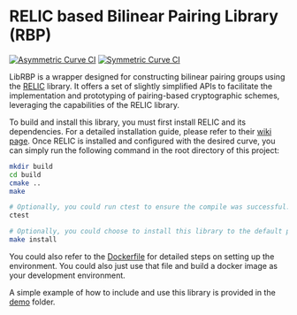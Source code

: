 # RELIC based Bilinear Pairing Library (RBP)
[![Asymmetric Curve CI](https://github.com/Weiqi97/RBP/actions/workflows/asym_ci.yml/badge.svg)](https://github.com/Weiqi97/RBP/actions/workflows/asym_ci.yml) [![Symmetric Curve CI](https://github.com/Weiqi97/RBP/actions/workflows/sym_ci.yml/badge.svg)](https://github.com/Weiqi97/RBP/actions/workflows/sym_ci.yml)

LibRBP is a wrapper designed for constructing bilinear pairing groups using the [RELIC](https://github.com/relic-toolkit/relic) library. It offers a set of slightly simplified APIs to facilitate the implementation and prototyping of pairing-based cryptographic schemes, leveraging the capabilities of the RELIC library.

To build and install this library, you must first install RELIC and its dependencies. For a detailed installation guide, please refer to their [wiki page](https://github.com/relic-toolkit/relic/wiki/Building). Once RELIC is installed and configured with the desired curve, you can simply run the following command in the root directory of this project:
```bash
mkdir build
cd build
cmake ..
make

# Optionally, you could run ctest to ensure the compile was successful.
ctest

# Optionally, you could choose to install this library to the default path.
make install
```
You could also refer to the [Dockerfile](Dockerfile) for detailed steps on setting up the environment. You could also just use that file and build a docker image as your development environment.

A simple example of how to include and use this library is provided in the [demo](demo) folder.
